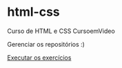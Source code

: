 # html-css
 Curso de HTML e CSS CursoemVideo

Gerenciar os repositórios :)

<a href="https://leodominoni.github.io/html-css/Exercicios/ex019/index.html"> Executar os exercícios